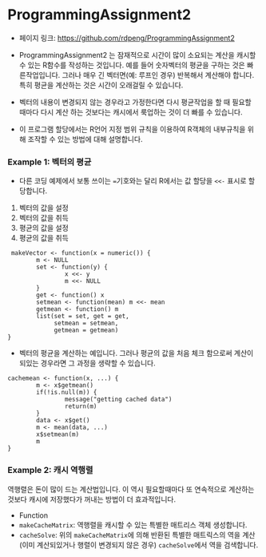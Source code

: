 ProgrammingAssignment2
==================================================
- 페이지 링크: https://github.com/rdpeng/ProgrammingAssignment2

- ProgrammingAssignment2 는 잠재적으로 시간이 많이 소요되는 계산을 캐시할 수 있는 R함수를 작성하는 것입니다. 예를 들어 숫자벡터의 평균을 구하는 것은 빠른작업입니다. 그러나 매우 긴 벡터면(예: 루프인 경우) 반복해서 계산해야 합니다. 특히 평균을 계산하는 것은 시간이 오래걸릴 수 있습니다. 

- 벡터의 내용이 변경되지 않는 경우라고 가정한다면 다시 평균작업을 할 때 필요할 때마다 다시 계산 하는 것보다는 캐시에서 룩업하는 것이 더 빠를 수 있습니다. 

- 이 프로그램 할당에서는 R언어 지정 범위 규칙을 이용하여 R객체의 내부규칙을 위해 조작할 수 있는 방법에 대해 설명합니다.

### Example 1: 벡터의 평균

- 다른 코딩 예제에서 보통 쓰이는  `=`기호와는 달리 R에서는 값 할당을 `<<-` 표시로 할당합니다. 

1. 벡터의 값을 설정
2. 벡터의 값을 취득
3. 평균의 값을 설정
4. 평균의 값을 취득

```
 makeVector <- function(x = numeric()) {
        m <- NULL
        set <- function(y) {
                x <<- y
                m <<- NULL
        }
        get <- function() x
        setmean <- function(mean) m <<- mean
        getmean <- function() m
        list(set = set, get = get,
             setmean = setmean,
             getmean = getmean)
}
```

- 벡터의 평균을 계산하는 예입니다. 그러나 평균의 값을 처음 체크 함으로써 계산이 되있는 경우라면 그 과정을 생략할 수 있습니다.  

```
cachemean <- function(x, ...) {
        m <- x$getmean()
        if(!is.null(m)) {
                message("getting cached data")
                return(m)
        }
        data <- x$get()
        m <- mean(data, ...)
        x$setmean(m)
        m
}
```

### Example 2: 캐시 역행렬
 
 역행렬은 돈이 많이 드는 계산법입니다. 이 역시 필요할때마다 또 연속적으로 계산하는 것보다 캐시에 저장했다가 꺼내는 방법이 더 효과적입니다. 
 
- Function 
 -  `makeCacheMatrix`: 역행렬을 캐시할 수 있는 특별한 매트리스 객체 생성합니다.
 - `cacheSolve`: 위의 `makeCacheMatrix`에 의해 반환된 특별한 매트릭스의 역을 계산 (이미 계산되있거나 행렬이 변경되지 않은 경우) `cacheSolve`에서 역을 검색합니다. 

